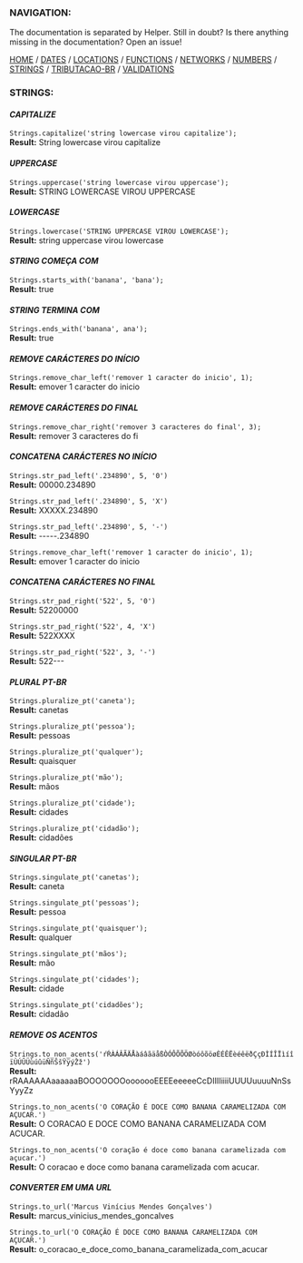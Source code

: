 ### NAVIGATION:
The documentation is separated by Helper. Still in doubt? Is there anything missing in the documentation? Open an issue! 

[HOME](../README.md) / [DATES](DATES.md)  / [LOCATIONS](LOCATIONS.md)  / [FUNCTIONS](FUNCTIONS.md)  / [NETWORKS](NETWORKS.md)  / [NUMBERS](NUMBERS.md)  / [STRINGS](STRINGS.md)  / [TRIBUTACAO-BR](TRIBUTACAO-BR.md)  / [VALIDATIONS](VALIDATIONS.md)  

### STRINGS:

#### *CAPITALIZE*

`Strings.capitalize('string lowercase virou capitalize');`  
**Result:** String lowercase virou capitalize

#### *UPPERCASE*

`Strings.uppercase('string lowercase virou uppercase');`  
**Result:** STRING LOWERCASE VIROU UPPERCASE

#### *LOWERCASE*

`Strings.lowercase('STRING UPPERCASE VIROU LOWERCASE');`  
**Result:** string uppercase virou lowercase

#### *STRING COMEÇA COM*

`Strings.starts_with('banana', 'bana');`  
**Result:** true

#### *STRING TERMINA COM*

`Strings.ends_with('banana', ana');`  
**Result:** true

#### *REMOVE CARÁCTERES DO INÍCIO*

`Strings.remove_char_left('remover 1 caracter do inicio', 1);`  
**Result:** emover 1 caracter do inicio

#### *REMOVE CARÁCTERES DO FINAL*

`Strings.remove_char_right('remover 3 caracteres do final', 3);`  
**Result:** remover 3 caracteres do fi

#### *CONCATENA CARÁCTERES NO INÍCIO*

`Strings.str_pad_left('.234890', 5, '0')`  
**Result:** 00000.234890

`Strings.str_pad_left('.234890', 5, 'X')`  
**Result:** XXXXX.234890

`Strings.str_pad_left('.234890', 5, '-')`  
**Result:** -----.234890

`Strings.remove_char_left('remover 1 caracter do inicio', 1);`  
**Result:** emover 1 caracter do inicio

#### *CONCATENA CARÁCTERES NO FINAL*

`Strings.str_pad_right('522', 5, '0')`  
**Result:** 52200000

`Strings.str_pad_right('522', 4, 'X')`  
**Result:** 522XXXX

`Strings.str_pad_right('522', 3, '-')`  
**Result:** 522---

#### *PLURAL PT-BR*

`Strings.pluralize_pt('caneta');`  
**Result:** canetas

`Strings.pluralize_pt('pessoa');`  
**Result:** pessoas

`Strings.pluralize_pt('qualquer');`  
**Result:** quaisquer

`Strings.pluralize_pt('mão');`  
**Result:** mãos

`Strings.pluralize_pt('cidade');`  
**Result:** cidades

`Strings.pluralize_pt('cidadão');`  
**Result:** cidadões

#### *SINGULAR PT-BR*

`Strings.singulate_pt('canetas');`  
**Result:** caneta

`Strings.singulate_pt('pessoas');`  
**Result:** pessoa

`Strings.singulate_pt('quaisquer');`  
**Result:** qualquer

`Strings.singulate_pt('mãos');`  
**Result:** mão

`Strings.singulate_pt('cidades');`  
**Result:** cidade

`Strings.singulate_pt('cidadões');`  
**Result:** cidadão

#### *REMOVE OS ACENTOS*

`Strings.to_non_acents('ŕŔÀÁÂÃÄÅàáâãäåßÒÓÔÕÕÖØòóôõöøÈÉÊËèéêëðÇçÐÌÍÎÏìíîïÙÚÛÜùúûüÑñŠšŸÿýŽž')`  
**Result:** rRAAAAAAaaaaaaBOOOOOOOooooooEEEEeeeeeCcDIIIIiiiiUUUUuuuuNnSsYyyZz

`Strings.to_non_acents('O CORAÇÃO É DOCE COMO BANANA CARAMELIZADA COM AÇUCAR.')`  
**Result:** O CORACAO E DOCE COMO BANANA CARAMELIZADA COM ACUCAR.

`Strings.to_non_acents('O coração é doce como banana caramelizada com açucar.')`  
**Result:** O coracao e doce como banana caramelizada com acucar.

#### *CONVERTER EM UMA URL*

`Strings.to_url('Marcus Vinícius Mendes Gonçalves')`  
**Result:** marcus_vinicius_mendes_goncalves

`Strings.to_url('O CORAÇÃO É DOCE COMO BANANA CARAMELIZADA COM AÇUCAR.')`  
**Result:** o_coracao_e_doce_como_banana_caramelizada_com_acucar
